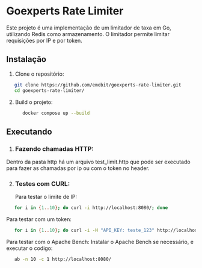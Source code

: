 # Goexperts Rate Limiter

Este projeto é uma implementação de um limitador de taxa em Go, utilizando Redis como armazenamento. 
O limitador permite limitar requisições por IP e por token.


## Instalação

1. Clone o repositório:
```bash
   git clone https://github.com/emebit/goexperts-rate-limiter.git
   cd goexperts-rate-limiter/ 
```

2. Build o projeto:
```bash
      docker compose up --build
```

## Executando

1. ### Fazendo chamadas HTTP:

Dentro da pasta http há um arquivo test_limit.http que pode ser executado para fazer as chamadas por ip ou com o
token no header.

2. ### Testes com CURL:

   Para testar o limite de IP:
```bash
   for i in {1..10}; do curl -i http://localhost:8080/; done
```

   Para testar com um token:
```bash
   for i in {1..10}; do curl -i -H "API_KEY: teste_123" http://localhost:8080/; done  
```
   Para testar com o Apache Bench:
   Instalar o Apache Bench se necessário, e executar o codigo:
```bash
   ab -n 10 -c 1 http://localhost:8080/
```
